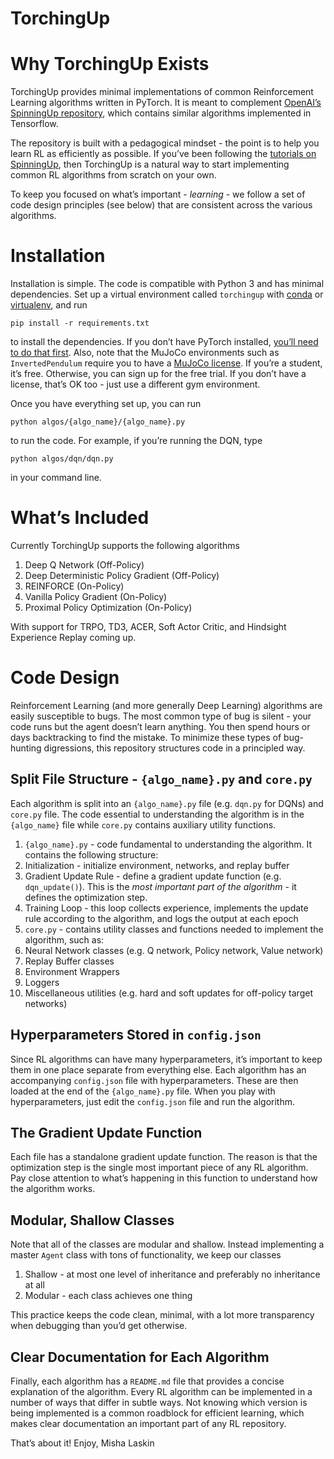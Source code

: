 # TorchingUp

# Why TorchingUp Exists

TorchingUp provides minimal implementations of common Reinforcement Learning algorithms written in PyTorch. It is meant to complement [OpenAI’s SpinningUp repository](https://github.com/openai/spinningup), which contains similar algorithms implemented in Tensorflow.

The repository is built with a pedagogical mindset - the point is to help you learn RL as efficiently as possible. If you’ve been following the [tutorials on SpinningUp](https://spinningup.openai.com/en/latest/), then TorchingUp is a natural way to start implementing common RL algorithms from scratch on your own.

To keep you focused on what’s important - *learning* - we follow a set of code design principles (see below) that are consistent across the various algorithms.

# Installation

Installation is simple. The code is compatible with Python 3 and has minimal dependencies. Set up a virtual environment called `torchingup` with [conda](https://docs.conda.io/projects/conda/en/latest/user-guide/install/) or [virtualenv](https://virtualenv.pypa.io/en/stable/installation/), and run

 `pip install -r requirements.txt`

 to install the dependencies. If you don’t have PyTorch installed, [you’ll need to do that first](https://pytorch.org/get-started/locally/). Also, note that the MuJoCo environments such as `InvertedPendulum`  require you to have a [MuJoCo license](https://www.roboti.us/license.html). If you’re a student, it’s free. Otherwise, you can sign up for the free trial. If you don’t have a license, that’s OK too - just use a different gym environment.

 Once you have everything set up, you can run

 `python algos/{algo_name}/{algo_name}.py`

 to run the code. For example, if you’re running the DQN, type

 `python algos/dqn/dqn.py`

 in your command line.


# What’s Included

Currently TorchingUp supports the following algorithms


1. Deep Q Network (Off-Policy)
2. Deep Deterministic Policy Gradient (Off-Policy)
3. REINFORCE (On-Policy)
4. Vanilla Policy Gradient (On-Policy)
5. Proximal Policy Optimization (On-Policy)

With support for TRPO, TD3, ACER, Soft Actor Critic, and Hindsight Experience Replay coming up.

# Code Design

Reinforcement Learning (and more generally Deep Learning) algorithms are easily susceptible to bugs. The most common type of bug is silent - your code runs but the agent doesn’t learn anything. You then spend hours or days backtracking to find the mistake. To minimize these types of bug-hunting digressions, this repository structures code in a principled way.


## Split File Structure - `{algo_name}.py` and `core.py`

Each algorithm is split into an `{algo_name}.py` file (e.g. `dqn.py`  for DQNs) and `core.py` file. The code essential to understanding the algorithm is in the `{algo_name}` file while `core.py` contains auxiliary utility functions.


1. `{algo_name}.py` - code fundamental to understanding the algorithm. It contains the following structure:
  1. Initialization - initialize environment, networks, and replay buffer
  2. Gradient Update Rule - define a gradient update function (e.g.  `dqn_update()`). This is the *most important part of the algorithm* - it defines the optimization step.
  3. Training Loop - this loop collects experience, implements the update rule according to the algorithm, and logs the output at each epoch
2. `core.py` - contains utility classes and functions needed to implement the algorithm, such as:
  1. Neural Network classes (e.g. Q network, Policy network, Value network)
  2. Replay Buffer classes
  3. Environment Wrappers
  4. Loggers
  5. Miscellaneous utilities (e.g. hard and soft updates for off-policy target networks)


## Hyperparameters Stored in `config.json`

Since RL algorithms can have many hyperparameters, it’s important to keep them in one place separate from everything else. Each algorithm has an accompanying `config.json` file with hyperparameters. These are then loaded at the end of the `{algo_name}.py` file. When you play with hyperparameters, just edit the `config.json` file and run the algorithm.


## The Gradient Update Function

Each file has a standalone gradient update function. The reason is that the optimization step is the single most important piece of any RL algorithm. Pay close attention to what’s happening in this function to understand how the algorithm works.


## Modular, Shallow Classes

Note that all of the classes are modular and shallow. Instead implementing a master `Agent` class with tons of functionality, we keep our classes


1. Shallow - at most one level of inheritance and preferably no inheritance at all
2. Modular - each class achieves one thing

This practice keeps the code clean, minimal, with a lot more transparency when debugging than you’d get otherwise.


## Clear Documentation for Each Algorithm


Finally, each algorithm has a `README.md` file that provides a concise explanation of the algorithm. Every RL algorithm can be implemented in a number of ways that differ in subtle ways. Not knowing which version is being implemented is a common roadblock for efficient learning, which makes clear documentation an important part of any RL repository.

That’s about it!
Enjoy,
Misha Laskin
